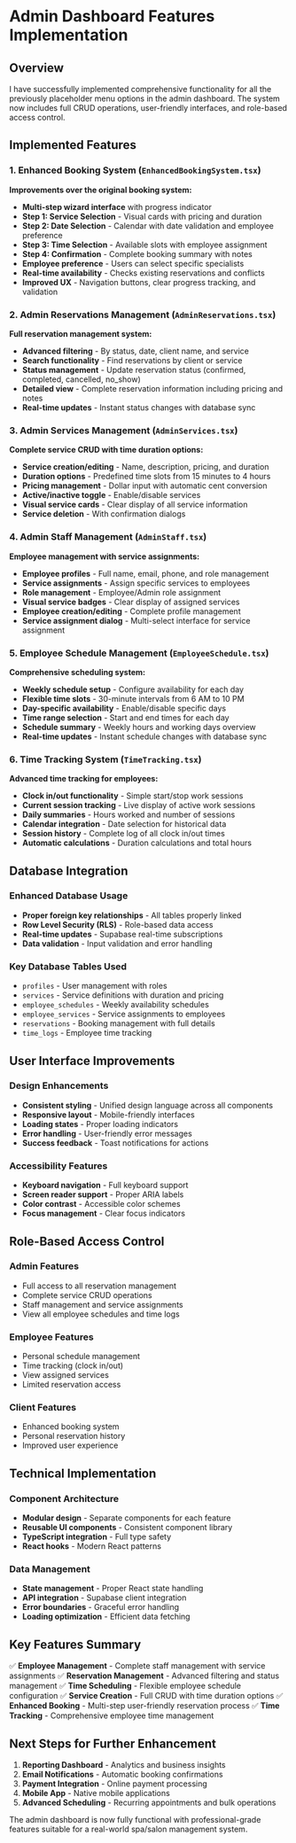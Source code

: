 # Admin Dashboard Features Implementation

## Overview
I have successfully implemented comprehensive functionality for all the previously placeholder menu options in the admin dashboard. The system now includes full CRUD operations, user-friendly interfaces, and role-based access control.

## Implemented Features

### 1. Enhanced Booking System (`EnhancedBookingSystem.tsx`)
**Improvements over the original booking system:**
- **Multi-step wizard interface** with progress indicator
- **Step 1: Service Selection** - Visual cards with pricing and duration
- **Step 2: Date Selection** - Calendar with date validation and employee preference
- **Step 3: Time Selection** - Available slots with employee assignment
- **Step 4: Confirmation** - Complete booking summary with notes
- **Employee preference** - Users can select specific specialists
- **Real-time availability** - Checks existing reservations and conflicts
- **Improved UX** - Navigation buttons, clear progress tracking, and validation

### 2. Admin Reservations Management (`AdminReservations.tsx`)
**Full reservation management system:**
- **Advanced filtering** - By status, date, client name, and service
- **Search functionality** - Find reservations by client or service
- **Status management** - Update reservation status (confirmed, completed, cancelled, no_show)
- **Detailed view** - Complete reservation information including pricing and notes
- **Real-time updates** - Instant status changes with database sync

### 3. Admin Services Management (`AdminServices.tsx`)
**Complete service CRUD with time duration options:**
- **Service creation/editing** - Name, description, pricing, and duration
- **Duration options** - Predefined time slots from 15 minutes to 4 hours
- **Pricing management** - Dollar input with automatic cent conversion
- **Active/inactive toggle** - Enable/disable services
- **Visual service cards** - Clear display of all service information
- **Service deletion** - With confirmation dialogs

### 4. Admin Staff Management (`AdminStaff.tsx`)
**Employee management with service assignments:**
- **Employee profiles** - Full name, email, phone, and role management
- **Service assignments** - Assign specific services to employees
- **Role management** - Employee/Admin role assignment
- **Visual service badges** - Clear display of assigned services
- **Employee creation/editing** - Complete profile management
- **Service assignment dialog** - Multi-select interface for service assignment

### 5. Employee Schedule Management (`EmployeeSchedule.tsx`)
**Comprehensive scheduling system:**
- **Weekly schedule setup** - Configure availability for each day
- **Flexible time slots** - 30-minute intervals from 6 AM to 10 PM
- **Day-specific availability** - Enable/disable specific days
- **Time range selection** - Start and end times for each day
- **Schedule summary** - Weekly hours and working days overview
- **Real-time updates** - Instant schedule changes with database sync

### 6. Time Tracking System (`TimeTracking.tsx`)
**Advanced time tracking for employees:**
- **Clock in/out functionality** - Simple start/stop work sessions
- **Current session tracking** - Live display of active work sessions
- **Daily summaries** - Hours worked and number of sessions
- **Calendar integration** - Date selection for historical data
- **Session history** - Complete log of all clock in/out times
- **Automatic calculations** - Duration calculations and total hours

## Database Integration

### Enhanced Database Usage
- **Proper foreign key relationships** - All tables properly linked
- **Row Level Security (RLS)** - Role-based data access
- **Real-time updates** - Supabase real-time subscriptions
- **Data validation** - Input validation and error handling

### Key Database Tables Used
- `profiles` - User management with roles
- `services` - Service definitions with duration and pricing
- `employee_schedules` - Weekly availability schedules
- `employee_services` - Service assignments to employees
- `reservations` - Booking management with full details
- `time_logs` - Employee time tracking

## User Interface Improvements

### Design Enhancements
- **Consistent styling** - Unified design language across all components
- **Responsive layout** - Mobile-friendly interfaces
- **Loading states** - Proper loading indicators
- **Error handling** - User-friendly error messages
- **Success feedback** - Toast notifications for actions

### Accessibility Features
- **Keyboard navigation** - Full keyboard support
- **Screen reader support** - Proper ARIA labels
- **Color contrast** - Accessible color schemes
- **Focus management** - Clear focus indicators

## Role-Based Access Control

### Admin Features
- Full access to all reservation management
- Complete service CRUD operations
- Staff management and service assignments
- View all employee schedules and time logs

### Employee Features
- Personal schedule management
- Time tracking (clock in/out)
- View assigned services
- Limited reservation access

### Client Features
- Enhanced booking system
- Personal reservation history
- Improved user experience

## Technical Implementation

### Component Architecture
- **Modular design** - Separate components for each feature
- **Reusable UI components** - Consistent component library
- **TypeScript integration** - Full type safety
- **React hooks** - Modern React patterns

### Data Management
- **State management** - Proper React state handling
- **API integration** - Supabase client integration
- **Error boundaries** - Graceful error handling
- **Loading optimization** - Efficient data fetching

## Key Features Summary

✅ **Employee Management** - Complete staff management with service assignments
✅ **Reservation Management** - Advanced filtering and status management
✅ **Time Scheduling** - Flexible employee schedule configuration
✅ **Service Creation** - Full CRUD with time duration options
✅ **Enhanced Booking** - Multi-step user-friendly reservation process
✅ **Time Tracking** - Comprehensive employee time management

## Next Steps for Further Enhancement

1. **Reporting Dashboard** - Analytics and business insights
2. **Email Notifications** - Automatic booking confirmations
3. **Payment Integration** - Online payment processing
4. **Mobile App** - Native mobile applications
5. **Advanced Scheduling** - Recurring appointments and bulk operations

The admin dashboard is now fully functional with professional-grade features suitable for a real-world spa/salon management system.